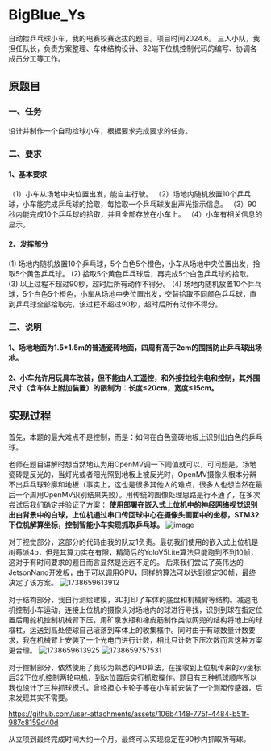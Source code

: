 # BigBlue_Ys
自动捡乒乓球小车，我的电赛校赛选拔的题目。项目时间2024.6。
三人小队，我担任队长，负责方案整理、车体结构设计、32端下位机控制代码的编写、协调各成员分工等工作。

## 原题目
### 一、任务
设计并制作一个自动捡球小车，根据要求完成要求的任务。
### 二、要求
#### 1、基本要求
（1）小车从场地中央位置出发，能自主行驶。
（2）场地内随机放置10个乒乓球，小车能完成乒乓球的拾取，每拾取一个乒乓球发出声光指示信息。
（3）90秒内能完成10个乒乓球的拾取，并且全部存放在小车上。
（4）小车有相关信息的显示。
#### 2、发挥部分
 (1) 场地内随机放置10个乒乓球，5个白色5个橙色，小车从场地中央位置出发，拾取5个黄色乒乓球。
 (2) 拾取5个黄色乒乓球后，再完成5个白色乒乓球的拾取。
 (3) 以上过程不超过90秒，超时后所有动作不得分。
 (4) 场地内随机放置10个乒乓球，5个白色5个橙色，小车从场地中央位置出发，交替拾取不同颜色乒乓球，直到乒乓球全部拾取完，该过程不超过90秒，超时后所有动作不得分。
### 三、说明
#### 1、场地地面为1.5*1.5m的普通瓷砖地面，四周有高于2cm的围挡防止乒乓球出场地。
#### 2、小车允许用玩具车改装，但不能由人工遥控，和外接拉线供电和控制，其外围尺寸（含车体上附加装置）的限制为：长度≤20cm，宽度≤15cm。

## 实现过程
  首先，本题的最大难点不是控制，而是：如何在白色瓷砖地板上识别出白色的乒乓球。

  老师在题目讲解时想当然地认为用OpenMV调一下阈值就可以，可问题是，场地瓷砖是反光的，当灯光或者阳光照到地板上被反光时，OpenMV摄像头根本分辨不出乒乓球轮廓和地板（事实上，这也是很多其他人的难点，很多人也想当然在最后一个周用OpenMV识别结果失败）。用传统的图像处理思路是行不通了，在多次尝试后我们确定并验证了方案：
  **使用部署在嵌入式上位机中的神经网络视觉识别出白背景中的白球，上位机通过串口传回球中心在摄像头画面中的坐标，STM32下位机解算坐标，控制智能小车实现抓取乒乓球。**
  ![image](https://github.com/user-attachments/assets/4efc2799-f705-495f-805b-f9b7af9495db)


  对于视觉部分，这部分的代码由我的队友1负责。最初我们使用的嵌入式上位机是树莓派4b，但是其算力实在有限，精简后的YoloV5Lite算法只能跑到不到10帧，这对于有时间要求的题目而言显然是远远不足的。
  后来我们尝试了英伟达的JetsonNano开发板，由于可以调用GPU，同样的算法可以达到稳定30帧，最终决定了该方案。
  ![1738659613912](https://github.com/user-attachments/assets/6e3c4acb-9b86-41dd-ad57-7e16bf4897c2)

  
  对于结构部分，我自行测绘建模，3D打印了车体的底盘和机械臂等结构。减速电机控制小车运动，连接上位机的摄像头对场地内的球进行寻找，识别到球在指定位置后用舵机控制机械臂下压，用矿泉水瓶和橡皮筋制作类似网兜的结构将地上的球框柱，运送到高处使球自己滚落到车体上的收集框中。同时由于有球数量计数要求，我在机械臂上安装了一个光电门进行计数，相比只计数下压次数而言这种方案更合理。
  ![1738659613925](https://github.com/user-attachments/assets/232799d2-5623-4b2c-9589-3232d9212ce7)
  ![1738659757531](https://github.com/user-attachments/assets/c197b96a-ed0a-43d4-8b90-2096838dd86f)



  对于控制部分，依然使用了我较为熟悉的PID算法，在接收到上位机传来的xy坐标后32下位机控制两轮电机，到达位置后实行抓取操作。题目有三种抓球顺序所以我也设计了三种抓球模式。曾经担心卡轮子等在小车前安装了一个测距传感器，后来发现其实不需要。
  

https://github.com/user-attachments/assets/106b4148-775f-4484-b51f-987c8159d40d



  从立项到最终完成时间大约一个月。最终可以实现稳定在90秒内抓取所有球。

  

